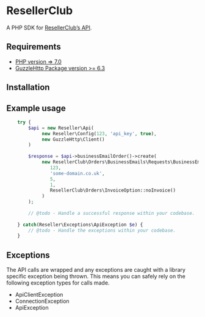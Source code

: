 # ResellerClub

A PHP SDK for [ResellerClub’s API](https://manage.resellerclub.com/kb/answer/744).

## Requirements 
* [PHP version => 7.0](http://www.php.net/)
* [GuzzleHttp Package version >= 6.3](https://github.com/guzzle/guzzle)

## Installation

## Example usage 

```php
    try {
        $api = new Reseller\Api(
             new Reseller\Config(123, 'api_key', true),
             new GuzzleHttp\Client()
        )
        
        $response = $api->businessEmailOrder()->create(
             new ResellerClub\Orders\BusinessEmails\Requests\BusinessEmailOrderRequest(
                123,
                'some-domain.co.uk',
                5,
                1,
                ResellerClub\Orders\InvoiceOption::noInvoice()
             )
        );
        
        // @todo - Handle a successful response within your codebase.
        
    } catch(Reseller\Exceptions\ApiException $e) {
        // @todo - Handle the exceptions within your codebase.
    }
```

## Exceptions
The API calls are wrapped and any exceptions are caught with a library specific exception being thrown. This means you can safely rely on the following exception types for calls made.

* ApiClientException
* ConnectionException
* ApiException